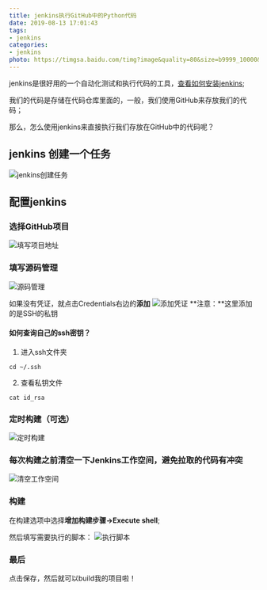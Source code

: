 ```yaml
---
title: jenkins执行GitHub中的Python代码
date: 2019-08-13 17:01:43
tags:
- jenkins
categories:
- jenkins
photo: https://timgsa.baidu.com/timg?image&quality=80&size=b9999_10000&sec=1565697034209&di=ee994d5bbbd74f753dfdedaa21e6868d&imgtype=0&src=http%3A%2F%2Fworkatbackbase.com%2Fwp-content%2Fuploads%2F2018%2F07%2Fjenkins.png
---
```


jenkins是很好用的一个自动化测试和执行代码的工具，[查看如何安装jenkins](https://sheldon.top/2019/08/12/jenkins%E6%89%93%E5%8C%85%E6%B5%81%E7%A8%8B/);

我们的代码是存储在代码仓库里面的，一般，我们使用GitHub来存放我们的代码；

那么，怎么使用jenkins来直接执行我们存放在GitHub中的代码呢？

<!--more-->

## jenkins 创建一个任务
![jenkins创建任务](https://s2.ax1x.com/2019/08/13/mCdKhR.jpg)

## 配置jenkins
### 选择GitHub项目
![填写项目地址](https://s2.ax1x.com/2019/08/13/mC0QOK.jpg)

### 填写源码管理
![源码管理](https://s2.ax1x.com/2019/08/13/mCBfCd.jpg)

如果没有凭证，就点击Credentials右边的**添加**
![添加凭证](https://s2.ax1x.com/2019/08/13/mCrrTO.jpg)
**注意：**这里添加的是SSH的私钥

#### 如何查询自己的ssh密钥？
1. 进入ssh文件夹
```
cd ~/.ssh
```
2. 查看私钥文件
```
cat id_rsa
```

### 定时构建（可选）
![定时构建](https://s2.ax1x.com/2019/08/13/mCspAU.jpg)

### 每次构建之前清空一下Jenkins工作空间，避免拉取的代码有冲突
![清空工作空间](https://s2.ax1x.com/2019/08/13/mCswCQ.jpg)

### 构建
在构建选项中选择**增加构建步骤->Execute shell**;

然后填写需要执行的脚本：
![执行脚本](https://s2.ax1x.com/2019/08/13/mCyGRJ.jpg)

### 最后
点击保存，然后就可以build我的项目啦！

